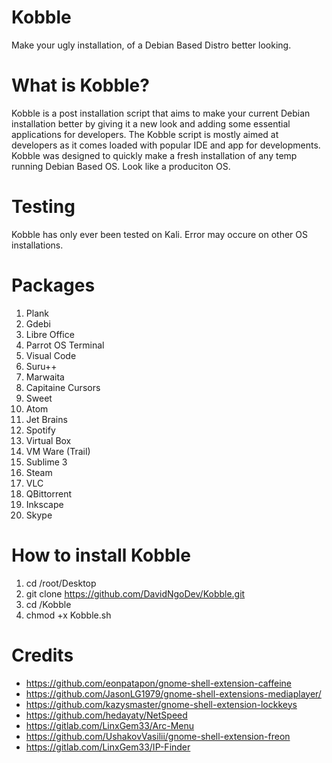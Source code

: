 # Kobble
Make your ugly installation, of a Debian Based Distro better looking.

# What is Kobble?
Kobble is a post installation script that aims to make your current Debian installation better by giving it a new look and adding some essential applications for developers. The Kobble script is mostly aimed at developers as it comes loaded with popular IDE and app for developments.
Kobble was designed to quickly make a fresh installation of any temp running Debian Based OS. Look like a produciton OS.

# Testing
Kobble has only ever been tested on Kali. Error may occure on other OS installations.

# Packages
1. Plank
2. Gdebi
3. Libre Office
4. Parrot OS Terminal
5. Visual Code
6. Suru++
7. Marwaita
8. Capitaine Cursors
9. Sweet
10. Atom
11. Jet Brains
12. Spotify
13. Virtual Box
14. VM Ware (Trail)
15. Sublime 3
16. Steam
17. VLC
18. QBittorrent
19. Inkscape
20. Skype

# How to install Kobble
1. cd /root/Desktop
2. git clone https://github.com/DavidNgoDev/Kobble.git
3. cd /Kobble
4. chmod +x Kobble.sh

# Credits
- https://github.com/eonpatapon/gnome-shell-extension-caffeine
- https://github.com/JasonLG1979/gnome-shell-extensions-mediaplayer/
- https://github.com/kazysmaster/gnome-shell-extension-lockkeys
- https://github.com/hedayaty/NetSpeed
- https://gitlab.com/LinxGem33/Arc-Menu
- https://github.com/UshakovVasilii/gnome-shell-extension-freon
- https://gitlab.com/LinxGem33/IP-Finder



